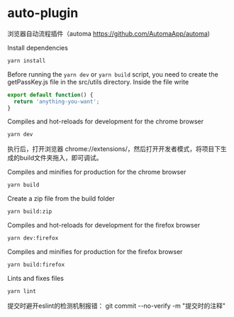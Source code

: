 # auto-plugin
浏览器自动流程插件（automa  https://github.com/AutomaApp/automa)

Install dependencies
```bash
yarn install
```

Before running the `yarn dev` or `yarn build` script, you need to create the getPassKey.js file in the src/utils directory. Inside the file write

```js
export default function() {
  return 'anything-you-want';
}
```

Compiles and hot-reloads for development for the chrome browser
```bash
yarn dev
```
执行后，打开浏览器 chrome://extensions/，然后打开开发者模式，将项目下生成的build文件夹拖入，即可调试。

Compiles and minifies for production for the chrome browser
```bash
yarn build
```

Create a zip file from the build folder
```bash
yarn build:zip
```

Compiles and hot-reloads for development for the firefox browser
```bash
yarn dev:firefox
```

Compiles and minifies for production for the firefox browser
```bash
yarn build:firefox
```

Lints and fixes files
```bash
yarn lint
```

提交时避开eslint的检测机制报错：
git commit --no-verify -m "提交时的注释"

